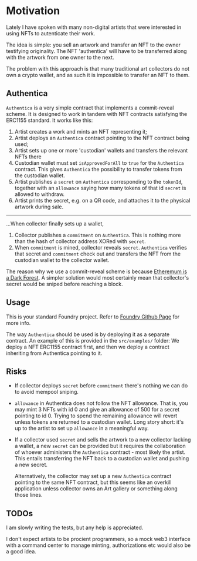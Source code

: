 # Motivation

Lately I have spoken with many non-digital artists that
were interested in using NFTs to autenticate their work. 

The idea is simple: you sell an artwork and transfer an NFT to the owner testifying originality. The NFT 'authentica' will have to be transferred along with the artwork from one owner to the next.

The problem with this approach is that many traditional art collectors do not own a crypto wallet, and as such it is impossible to transfer an NFT to them.

## Authentica
`Authentica` is a very simple contract that implements a commit-reveal scheme. It is designed to work in tandem with NFT contracts satisfying the ERC1155 standard. It works like this:

1. Artist creates a work and mints an NFT representing it;
2. Artist deploys an `Authentica` contract pointing to the NFT contract being used;
3. Artist sets up one or more 'custodian' wallets and transfers the relevant NFTs there
4. Custodian wallet must set `isApprovedForAll` to `true` for the `Authentica` contract. This gives `Authentica` the possibility to transfer tokens from the custodian wallet.
5. Artist publishes a `secret` on `Authentica` corresponding to the `tokenId`, together with an `allowance` saying how many tokens of that id `secret` is allowed to withdraw.
6. Artist prints the secret, e.g. on a QR code, and attaches it to the physical artwork during sale.

--- 
...When collector finally sets up a wallet,
1. Collector publishes a `commitment` on `Authentica`. This is nothing more than the hash of collector address XORed with `secret`.
2. When `commitment` is mined, collector reveals `secret`. `Authentica` verifies that secret and `commitment` check out and transfers the NFT from the custodian wallet to the collector wallet.

The reason why we use a commit-reveal scheme is because [Etheremum is a Dark Forest](https://www.paradigm.xyz/2020/08/ethereum-is-a-dark-forest). A simpler solution would most certainly mean that collector's secret would be sniped before reaching a block.

## Usage
This is your standard Foundry project. Refer to [Foundry Github Page](https://github.com/foundry-rs/foundry) for more info.

The way `Authentica` should be used is by deploying it as a separate contract. An example of this is provided in the `src/examples/` folder: We deploy a NFT ERC1155 contract first, and then we deploy a contract inheriting from Authentica pointing to it.

## Risks
- If collector deploys `secret` before `commitment` there's nothing we can do to avoid mempool sniping.
- `allowance` in Authentica does not follow the NFT allowance. That is, you may mint 3 NFTs with id 0 and give an allowance of 500 for a secret pointing to id 0.
Trying to spend the remaining allowance will revert unless tokens are returned to a custodian wallet. Long story short: it's up to the artist to set up `allowance` in a meaningful way.
- If a collector used `secret` and sells the artwork to a new collector lacking a wallet, a new `secret` can be provided but it requires the collaboration of whoever administers the `Authentica` contract - most likely the artist. This entails transferring the NFT back to a custodian wallet and pushing a new secret.

    Alternatively, the collector may set up a new `Authentica` contract pointing to the same NFT contract, but this seems like an overkill application unless collector owns an Art gallery or something along those lines.

## TODOs

I am slowly writing the tests, but any help is appreciated.

I don't expect artists to be procient programmers, so a mock web3 interface with a command center to manage minting, authorizations etc would also be a good idea.